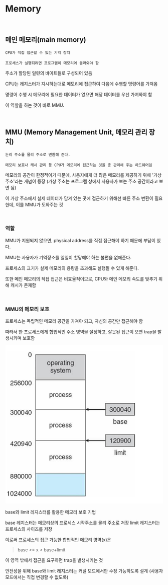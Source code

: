 # Memory

<br>

## 메인 메모리(main memory)

    CPU가 직접 접근할 수 있는 기억 장치

    프로세스가 실행되려면 프로그램이 메모리에 올라와야 함

주소가 할당된 일련의 바이트들로 구성되어 있음


CPU는 레지스터가 지시하는대로 메모리에 접근하여 다음에 수행할 명령어를 가져옴

명령어 수행 시 메모리에 필요한 데이터가 없으면 해당 데이터를 우선 가져와야 함

이 역할을 하는 것이 바로 MMU.

<br>

## MMU (Memory Management Unit, 메모리 관리 장치)

    논리 주소를 물리 주소로 변환해 준다.

    메모리 보호나 캐시 관리 등 CPU가 메모리에 접근하는 것을 총 관리해 주는 하드웨어임

메모리의 공간이 한정적이기 때문에, 사용자에게 더 많은 메모리를 제공하기 위해 '가상 주소'라는 개념이 등장 (가상 주소는 프로그램 상에서 사용자가 보는 주소 공간이라고 보면 됨)

이 가상 주소에서 실제 데이터가 담겨 있는 곳에 접근하기 위해선 빠른 주소 변환이 필요한데, 이를 MMU가 도와주는 것

<br>

### 역할

MMU가 지원되지 않으면, physical address를 직접 접근해야 하기 때문에 부담이 있다.

MMU는 사용자가 기억장소를 일일이 할당해야 하는 불편을 없애준다.

프로세스의 크기가 실제 메모리의 용량을 초과해도 실행될 수 있게 해준다.

또한 메인 메모리의 직접 접근은 비효율적이므로, CPU와 메인 메모리 속도를 맞추기 위해 캐시가 존재함

<br>

### MMU의 메모리 보호

프로세스는 독립적인 메모리 공간을 가져야 되고, 자신의 공간만 접근해야 함

따라서 한 프로세스에게 합법적인 주소 영역을 설정하고, 잘못된 접근이 오면 trap을 발생시키며 보호함

![](images/memory1.png)

base와 limit 레지스터를 활용한 메모리 보호 기법

base 레지스터는 메모리상의 프로세스 시작주소를 물리 주소로 저장 limit 레지스터는 프로세스의 사이즈를 저장

이로써 프로세스의 접근 가능한 합법적인 메모리 영역(x)은

> base <= x < base+limit

이 영역 밖에서 접근을 요구하면 trap을 발생시키는 것


안전성을 위해 base와 limit 레지스터는 커널 모드에서만 수정 가능하도록 설계 (사용자 모드에서는 직접 변경할 수 없도록)

